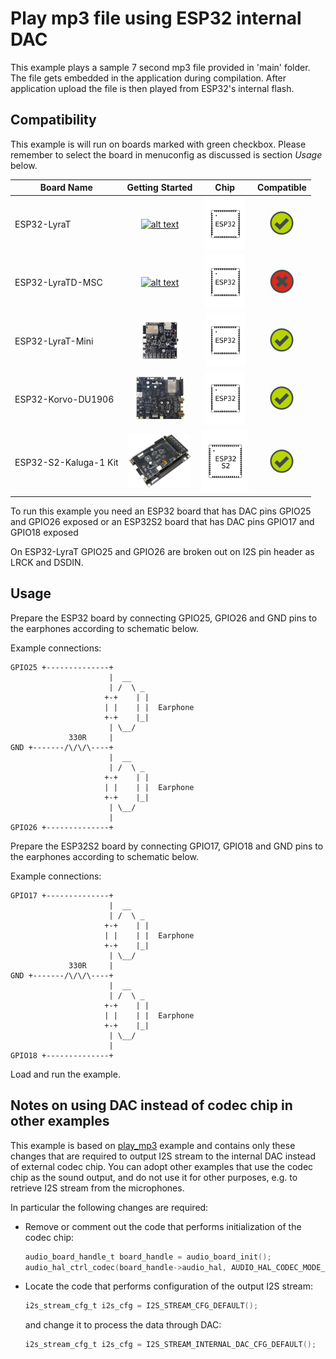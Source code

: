 # Play mp3 file using ESP32 internal DAC

This example plays a sample 7 second mp3 file provided in 'main' folder. The file gets embedded in the application during compilation. After application upload the file is then played from ESP32's internal flash.

## Compatibility

This example is will run on boards marked with green checkbox. Please remember to select the board in menuconfig as discussed is section *Usage* below.

| Board Name | Getting Started | Chip | Compatible |
|-------------------|:--------------------------------------------------------------------------------------------------------------------------------------------------------------------------------------------:|:--------------------------------------------------------------------:|:-----------------------------------------------------------------:|
| ESP32-LyraT | [![alt text](../../../docs/_static/esp32-lyrat-v4.3-side-small.jpg "ESP32-LyraT")](https://docs.espressif.com/projects/esp-adf/en/latest/get-started/get-started-esp32-lyrat.html) | <img src="../../../docs/_static/ESP32.svg" height="85" alt="ESP32"> | ![alt text](../../../docs/_static/yes-button.png "Compatible") |
| ESP32-LyraTD-MSC | [![alt text](../../../docs/_static/esp32-lyratd-msc-v2.2-small.jpg "ESP32-LyraTD-MSC")](https://docs.espressif.com/projects/esp-adf/en/latest/get-started/get-started-esp32-lyratd-msc.html) | <img src="../../../docs/_static/ESP32.svg" height="85" alt="ESP32"> | ![alt text](../../../docs/_static/no-button.png "Compatible") |
| ESP32-LyraT-Mini | [![alt text](../../../docs/_static/esp32-lyrat-mini-v1.2-small.jpg "ESP32-LyraT-Mini")](https://docs.espressif.com/projects/esp-adf/en/latest/get-started/get-started-esp32-lyrat-mini.html) | <img src="../../../docs/_static/ESP32.svg" height="85" alt="ESP32"> | ![alt text](../../../docs/_static/yes-button.png "Compatible") |
| ESP32-Korvo-DU1906 | [![alt text](../../../docs/_static/esp32-korvo-du1906-v1.1-small.jpg "ESP32-Korvo-DU1906")](https://docs.espressif.com/projects/esp-adf/en/latest/get-started/get-started-esp32-korvo-du1906.html) | <img src="../../../docs/_static/ESP32.svg" height="85" alt="ESP32"> | ![alt text](../../../docs/_static/yes-button.png "Compatible") |
| ESP32-S2-Kaluga-1 Kit | [![alt text](../../../docs/_static/esp32-s2-kaluga-1-kit-small.png "ESP32-S2-Kaluga-1 Kit")](https://docs.espressif.com/projects/esp-idf/en/latest/esp32s2/hw-reference/esp32s2/user-guide-esp32-s2-kaluga-1-kit.html) | <img src="../../../docs/_static/ESP32-S2.svg" height="100" alt="ESP32-S2"> | ![alt text](../../../docs/_static/yes-button.png "Compatible") |

To run this example you need an ESP32 board that has DAC pins GPIO25 and GPIO26 exposed or an ESP32S2 board that has DAC pins GPIO17 and GPIO18 exposed

On ESP32-LyraT GPIO25 and GPIO26 are broken out on I2S pin header as LRCK and DSDIN.


## Usage

Prepare the ESP32 board by connecting GPIO25, GPIO26 and GND pins to the earphones according to schematic below.

Example connections:

```
GPIO25 +--------------+
                      |  __  
                      | /  \ _
                     +-+    | |
                     | |    | |  Earphone
                     +-+    |_|
                      | \__/
             330R     |
GND +-------/\/\/\----+
                      |  __  
                      | /  \ _
                     +-+    | |
                     | |    | |  Earphone
                     +-+    |_|
                      | \__/
                      |
GPIO26 +--------------+
```                      

Prepare the ESP32S2 board by connecting GPIO17, GPIO18 and GND pins to the earphones according to schematic below.

Example connections:

```
GPIO17 +--------------+
                      |  __  
                      | /  \ _
                     +-+    | |
                     | |    | |  Earphone
                     +-+    |_|
                      | \__/
             330R     |
GND +-------/\/\/\----+
                      |  __  
                      | /  \ _
                     +-+    | |
                     | |    | |  Earphone
                     +-+    |_|
                      | \__/
                      |
GPIO18 +--------------+
```

Load and run the example.

## Notes on using DAC instead of codec chip in other examples

This example is based on [play_mp3](../play_mp3) example and contains only these changes that are required to output I2S stream to the internal DAC instead of external codec chip. You can adopt other examples that use the codec chip as the sound output, and do not use it for other purposes, e.g. to retrieve I2S stream from the microphones.

In particular the following changes are required:

* Remove or comment out the code that performs initialization of the codec chip:

  ```c
  audio_board_handle_t board_handle = audio_board_init();
  audio_hal_ctrl_codec(board_handle->audio_hal, AUDIO_HAL_CODEC_MODE_BOTH, AUDIO_HAL_CTRL_START);
  ```

* Locate the code that performs configuration of the output I2S stream:

  ```c
  i2s_stream_cfg_t i2s_cfg = I2S_STREAM_CFG_DEFAULT();
  ```

  and change it to process the data through DAC:

  ```c
  i2s_stream_cfg_t i2s_cfg = I2S_STREAM_INTERNAL_DAC_CFG_DEFAULT();
  ```
